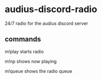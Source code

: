 # audius-discord-radio
24/7 radio for the audius discord server

## commands

m!play
starts radio

m!np
shows now playing

m!queue
shows the radio queue
